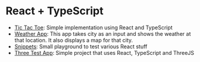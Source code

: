 # React + TypeScript

- [Tic Tac Toe](/tic-tac-toe): Simple implementation using React and TypeScript
- [Weather App](/weather-app): This app takes city as an input and shows the weather at that location. It also displays a map for that city.
- [Snippets](/snippets): Small playground to test various React stuff
- [Three Test App](/three-test-app): Simple project that uses React, TypeScript and ThreeJS

